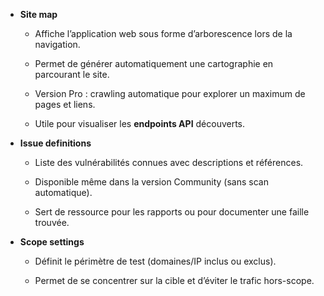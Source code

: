 - **Site map**
    
    - Affiche l’application web sous forme d’arborescence lors de la navigation.
        
    - Permet de générer automatiquement une cartographie en parcourant le site.
        
    - Version Pro : crawling automatique pour explorer un maximum de pages et liens.
        
    - Utile pour visualiser les **endpoints API** découverts.
        
- **Issue definitions**
    
    - Liste des vulnérabilités connues avec descriptions et références.
        
    - Disponible même dans la version Community (sans scan automatique).
        
    - Sert de ressource pour les rapports ou pour documenter une faille trouvée.
        
- **Scope settings**
    
    - Définit le périmètre de test (domaines/IP inclus ou exclus).
        
    - Permet de se concentrer sur la cible et d’éviter le trafic hors-scope.